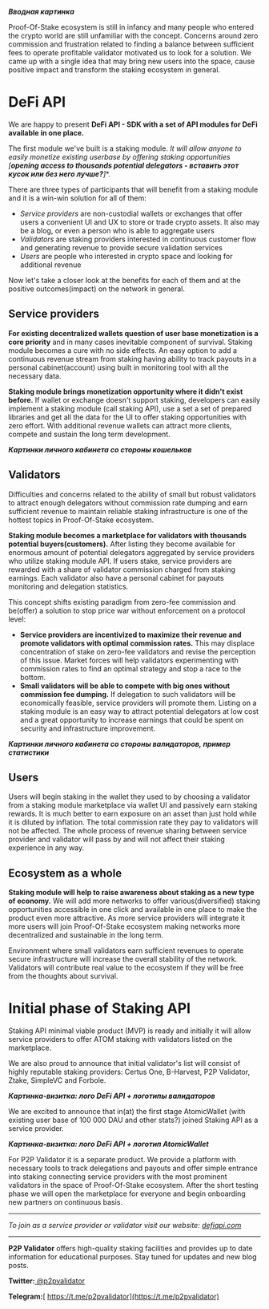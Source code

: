 ***Вводная картинка***

Proof-Of-Stake ecosystem is still in infancy and many people who entered the crypto world are still unfamiliar with the concept. Concerns around zero commission and frustration related to finding a balance between sufficient fees to operate profitable validator motivated us to look for a solution. We came up with a single idea that may bring new users into the space, cause positive impact and transform the staking ecosystem in general. 

# DeFi API

We are happy to present **DeFi API - SDK with a set of API modules for DeFi available in one place.** 

The first module we've built is a staking module. *It will allow anyone to easily monetize existing userbase by offering staking opportunities* **[**opening access to thousands potential delegators - **вставить этот кусок или без него лучше?*****]**.

There are three types of participants that will benefit from a staking module and it is a win-win solution for all of them: 

* *Service providers* are non-custodial wallets or exchanges that offer users a convenient UI and UX to store or trade crypto assets. It also may be a blog, or even a person who is able to aggregate users
* *Validators* are staking providers interested in continuous customer flow and generating revenue to provide secure validation services
* *Users* are people who interested in crypto space and looking for additional revenue

Now let's take a closer look at the benefits for each of them and at the positive outcomes(impact) on the network in general.

## Service providers

**For existing decentralized wallets question of user base monetization is a core priority** and in many cases inevitable component of survival. Staking module becomes a cure with no side effects. An easy option to add a continuous revenue stream from staking having ability to track payouts in a personal cabinet(account) using built in monitoring tool with all the necessary data. 

**Staking module brings monetization opportunity where it didn't exist before.** If wallet or exchange doesn't support staking, developers can easily implement a staking module (call staking API), use a set a set of prepared libraries and get all the data for the UI to offer staking opportunities with zero effort. With additional revenue wallets can attract more clients, compete and sustain the long term development.

***Картинки личного кабинета со стороны кошельков***

## Validators

Difficulties and concerns related to the ability of small but robust validators to attract enough delegators without commission rate dumping and earn sufficient revenue to maintain reliable staking infrastructure is one of the hottest topics in Proof-Of-Stake ecosystem. 

**Staking module becomes a marketplace for validators with thousands potential buyers(customers).** After listing they become available for enormous amount of potential delegators aggregated by service providers who utilize staking module API. If users stake, service providers are rewarded with a share of validator commission charged from staking earnings. Each validator also have a personal cabinet for payouts monitoring and delegation statistics. 

This concept shifts existing paradigm from zero-fee commission and be(offer) a solution to stop price war without enforcement on a protocol level: 

- **Service providers are incentivized to maximize their revenue and promote validators with optimal commission rates.** This may displace concentration of stake on zero-fee validators and revise the perception of this issue. Market forces will help validators experimenting with commission rates to find an optimal strategy and stop a race to the bottom.
- **Small validators will be able to compete with big ones without commission fee dumping.** If delegation to such validators will be economically feasible, service providers will promote them. Listing on a staking module is an easy way to attract potential delegators at low cost and a great opportunity to increase earnings that could be spent on security and infrastructure improvement. 

***Картинки личного кабинета со стороны валидаторов, пример статистики***

## Users

Users will begin staking in the wallet they used to by choosing a validator from a staking module marketplace via wallet UI and passively earn staking rewards. It is much better to earn exposure on an asset than just hold while it is diluted by inflation. The total commission rate they pay to validators will not be affected. The whole process of revenue sharing between service provider and validator will pass by and will not affect their staking experience in any way. 

## Ecosystem as a whole

**Staking module will help to raise awareness about staking as a new type of economy.** We will add more networks to offer various(diversified) staking opportunities accessible in one click and available in one place to make the product even more attractive. As more service providers will integrate it more users will join Proof-Of-Stake ecosystem making networks more decentralized and sustainable in the long term. 

Environment where small validators earn sufficient revenues to operate secure infrastructure will increase the overall stability of the network. Validators will contribute real value to the ecosystem if they will be free from the thoughts about survival. 

# Initial phase of Staking API

Staking API minimal viable product (MVP) is ready and initially it will allow service providers to offer ATOM staking with validators listed on the marketplace. 

We are also proud to announce that initial validator's list will consist of highly reputable staking providers: Certus One, B-Harvest, P2P Validator, Ztake, SimpleVC and Forbole.

***Картинкa-визитка: лого DeFi API + логотипы валидаторов***

We are excited to announce that in(at) the first stage AtomicWallet (with existing user base of 100 000 DAU and other stats?) joined Staking API as a service provider.

***Картинкa-визитка: лого DeFi API + логотип AtomicWallet***

For P2P Validator it is a separate product. We provide a platform with necessary tools to track delegations and payouts and offer simple entrance into staking connecting service providers with the most prominent validators in the space of Proof-Of-Stake ecosystem. After the short testing phase we will open the marketplace for everyone and begin onboarding new partners on continuous basis. 

---

*To join as a service provider or validator visit our website: [defiapi.com](defiapi.com)*

---

**P2P Validator** offers high-quality staking facilities and provides up to date information for educational purposes. Stay tuned for updates and new blog posts.

**Twitter:**[ @p2pvalidator](https://twitter.com/p2pvalidator)

**Telegram:**[ https://t.me/p2pvalidator](https://t.me/p2pvalidator)